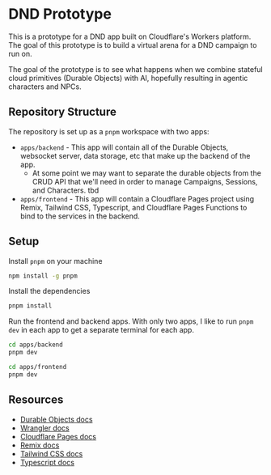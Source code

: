 # DND Prototype

This is a prototype for a DND app built on Cloudflare's Workers platform. The goal of this prototype is to build a virtual arena for a DND campaign to run on.

The goal of the prototype is to see what happens when we combine stateful cloud primitives (Durable Objects) with AI, hopefully resulting in agentic characters and NPCs.

## Repository Structure

The repository is set up as a `pnpm` workspace with two apps:

- `apps/backend` - This app will contain all of the Durable Objects, websocket server, data storage, etc that make up the backend of the app.
  - At some point we may want to separate the durable objects from the CRUD API that we'll need in order to manage Campaigns, Sessions, and Characters. tbd
- `apps/frontend` - This app will contain a Cloudflare Pages project using Remix, Tailwind CSS, Typescript, and Cloudflare Pages Functions to bind to the services in the backend.

## Setup

Install `pnpm` on your machine

```sh
npm install -g pnpm
```

Install the dependencies

```sh
pnpm install
```

Run the frontend and backend apps. With only two apps, I like to run `pnpm dev` in each app to get a separate terminal for each app.

```sh
cd apps/backend
pnpm dev
```

```sh
cd apps/frontend
pnpm dev
```

## Resources

- [Durable Objects docs](https://developers.cloudflare.com/durable-objects/)
- [Wrangler docs](https://developers.cloudflare.com/workers/wrangler/#_top)
- [Cloudflare Pages docs](https://developers.cloudflare.com/pages/)
- [Remix docs](https://remix.run/docs/en/main)
- [Tailwind CSS docs](https://tailwindcss.com/docs)
- [Typescript docs](https://www.typescriptlang.org/docs/)
